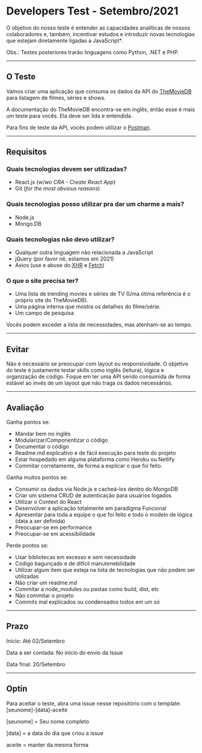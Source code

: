 # Developers Test - Setembro/2021

O objetivo do nosso teste é entender as capacidades analíticas de nossos colaboradores e, também, incentivar estudos e introduzir novas tecnologias que estejam diretamente ligadas a JavaScript*.

Obs.: Testes posteriores trarão linguagens como Python, .NET e PHP.

---

## O Teste

Vamos criar uma aplicação que consuma os dados da API do <a href="https://www.themoviedb.org/documentation/api?language=pt-BR" target="_blank">TheMovieDB</a> para listagem de filmes, séries e shows.

A documentação do TheMovieDB encontra-se em inglês, então esse é mais um teste para vocês. Ela deve ser lida e entendida.

Para fins de teste da API, vocês podem utilizar o <a href="https://www.postman.com/" target="_blank">Postman</a>.

---
## Requisitos

### Quais tecnologias devem ser utilizadas?
* React.js (<i>w/wo CRA - Create React App</i>)
* Git (<i>for the most obvious reasons</i>)

### Quais tecnologias posso utilizar pra dar um charme a mais?
* Node.js
* Mongo.DB

### Quais tecnologias não devo utilizar?
* Qualquer outra linguagem não relacionada a JavaScript
* jQuery (por favor né, estamos em 2021)
* Axios (use e abuse do <a href="https://developer.mozilla.org/pt-BR/docs/Web/API/XMLHTTPRequest" target="_blank">XHR</a> e <a href="https://developer.mozilla.org/pt-BR/docs/Web/API/Fetch_API/Using_Fetch" target="_blank">Fetch</a>)

### O que o site precisa ter?
* Uma lista de trending movies e séries de TV (Uma ótima referência é o próprio site do TheMovieDB).
* Uma página interna que mostra os detalhes do filme/série.
* Um campo de pesquisa

Vocês podem exceder a lista de necessidades, mas atenham-se ao tempo.

---
## Evitar

Não é necessário se preocupar com layout ou responsividade. O objetivo do teste é justamente testar skills como inglês (leitura), lógica e organização de código.
Foque em ter uma API sendo consumida de forma estável ao invés de um layout que não traga os dados necessários.

---
## Avaliação

Ganha pontos se:
* Mandar bem no inglês
* Modularizar/Componentizar o código
* Documentar o código
* Readme.md explicativo e de fácil execução para teste do projeto
* Estar hospedado em alguma plataforma como Heroku ou Netlify
* Commitar corretamente, de forma a explicar o que foi feito.

Ganha muitos pontos se:
* Consumir os dados via Node.js e cacheá-los dentro do MongoDB
* Criar um sistema CRUD de autenticação para usuários logados
* Utilizar o Context do React
* Desenvolver a aplicação totalmente em paradigma Funcional
* Apresentar para toda a equipe o que foi feito e todo o modelo de lógica (data a ser definida)
* Preocupar-se em performance
* Preocupar-se em acessibilidade

Perde pontos se:
* Usar bibliotecas em excesso e sem necessidade
* Código bagunçado e de difícil manutenebilidade
* Utilizar algum item que esteja na lista de tecnologias que não podem ser utilizadas
* Não criar um readme.md
* Commitar a node_modules ou pastas como build, dist, etc
* Não commitar o projeto
* Commits mal explicados ou condensados todos em um só

---
## Prazo
Início: Até 02/Setembro

Data a ser contada: No início do envio da Issue

Data final: 20/Setembro

---
## Optin
Para aceitar o teste, abra uma issue nesse repositório com o template: [seunome]-[data]-aceite

[seunome] = Seu nome completo

[data] = a data do dia que criou a issue

aceite = manter da mesma forma
